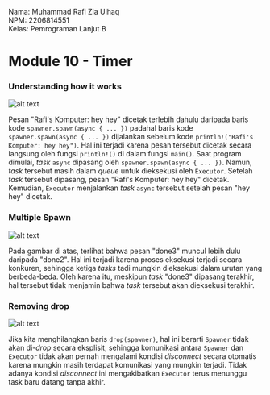 Nama: Muhammad Rafi Zia Ulhaq<br>
NPM: 2206814551<br>
Kelas: Pemrograman Lanjut B<br>

# Module 10 - Timer

### Understanding how it works

![alt text](https://github.com/rafizia/adpro-module-10-timer/blob/master/src/image/Experiment%201.2.png?raw=true)

Pesan "Rafi's Komputer: hey hey" dicetak terlebih dahulu daripada baris kode `spawner.spawn(async { ... })` padahal baris kode `spawner.spawn(async { ... })` dijalankan sebelum kode `println!("Rafi's Komputer: hey hey")`. Hal ini terjadi karena pesan tersebut dicetak secara langsung oleh fungsi `println!()` di dalam fungsi `main()`. Saat program dimulai, *task* `async` dipasang oleh `spawner.spawn(async { ... })`. Namun, *task* tersebut masih dalam *queue* untuk dieksekusi oleh `Executor`. Setelah *task* tersebut dipasang, pesan "Rafi's Komputer: hey hey" dicetak. Kemudian, `Executor` menjalankan *task* `async` tersebut setelah pesan "hey hey" dicetak.

### Multiple Spawn

![alt text](https://github.com/rafizia/adpro-module-10-timer/blob/master/src/image/Experiment%201.3%20-%20drop(spawner).png?raw=true)

Pada gambar di atas, terlihat bahwa pesan "done3" muncul lebih dulu daripada "done2". Hal ini terjadi karena proses eksekusi terjadi secara konkuren, sehingga ketiga *tasks* tadi mungkin dieksekusi dalam urutan yang berbeda-beda. Oleh karena itu, meskipun *task* "done3" dipasang terakhir, hal tersebut tidak menjamin bahwa *task* tersebut akan dieksekusi terakhir.

### Removing drop

![alt text](https://github.com/rafizia/adpro-module-10-timer/blob/master/src/image/Experiment%201.3%20-%20no%20drop(spawner).png?raw=true)

Jika kita menghilangkan baris `drop(spawner)`, hal ini berarti `Spawner` tidak akan di-*drop* secara eksplisit, sehingga komunikasi antara `Spawner` dan `Executor` tidak akan pernah mengalami kondisi *disconnect* secara otomatis karena mungkin masih terdapat komunikasi yang mungkin terjadi. Tidak adanya kondisi *disconnect* ini mengakibatkan `Executor` terus menunggu task baru datang tanpa akhir.

